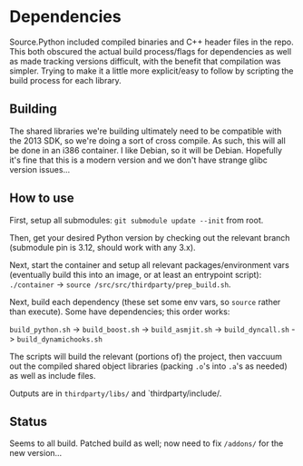 # Dependencies

Source.Python included compiled binaries and C++ header files in the repo. This both obscured the actual build process/flags for dependencies as well as made tracking versions difficult, with the benefit that compilation was simpler. Trying to make it a little more explicit/easy to follow by scripting the build process for each library.

## Building

The shared libraries we're building ultimately need to be compatible with the 2013 SDK, so we're doing a sort of cross compile. As such, this will all be done in an i386 container. I like Debian, so it will be Debian. Hopefully it's fine that this is a modern version and we don't have strange glibc version issues...

## How to use

First, setup all submodules: `git submodule update --init` from root.

Then, get your desired Python version by checking out the relevant branch (submodule pin is 3.12, should work with any 3.x).

Next, start the container and setup all relevant packages/environment vars (eventually build this into an image, or at least an entrypoint script): `./container` -> `source /src/src/thirdparty/prep_build.sh`.

Next, build each dependency (these set some env vars, so `source` rather than execute). Some have dependencies; this order works:

`build_python.sh` -> `build_boost.sh` -> `build_asmjit.sh` -> `build_dyncall.sh` -> `build_dynamichooks.sh`

The scripts will build the relevant (portions of) the project, then vaccuum out the compiled shared object libraries (packing `.o`'s into `.a`'s as needed) as well as include files.

Outputs are in `thirdparty/libs/` and `thirdparty/include/.

## Status

Seems to all build. Patched build as well; now need to fix `/addons/` for the new version...
